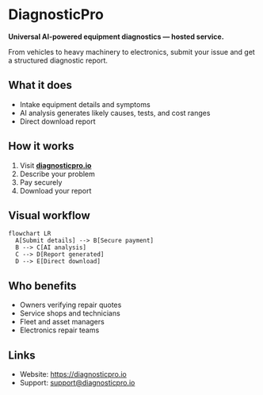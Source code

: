 # DiagnosticPro

**Universal AI-powered equipment diagnostics — hosted service.**

From vehicles to heavy machinery to electronics, submit your issue and get a structured diagnostic report.

## What it does
- Intake equipment details and symptoms
- AI analysis generates likely causes, tests, and cost ranges
- Direct download report

## How it works
1. Visit **[diagnosticpro.io](https://diagnosticpro.io)**
2. Describe your problem
3. Pay securely
4. Download your report

## Visual workflow
```mermaid
flowchart LR
  A[Submit details] --> B[Secure payment]
  B --> C[AI analysis]
  C --> D[Report generated]
  D --> E[Direct download]
```

## Who benefits
- Owners verifying repair quotes
- Service shops and technicians
- Fleet and asset managers
- Electronics repair teams

## Links
- Website: https://diagnosticpro.io
- Support: support@diagnosticpro.io
